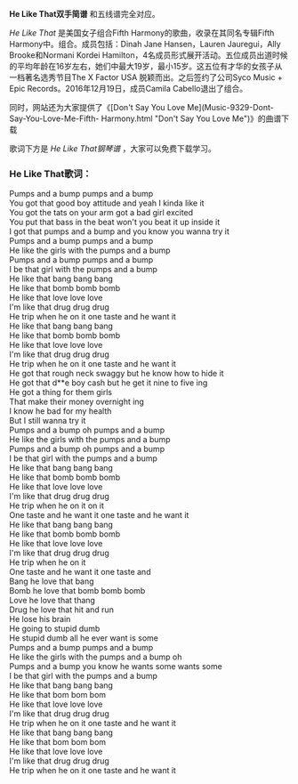 

**He Like That双手简谱** 和五线谱完全对应。

_He Like That_ 是美国女子组合Fifth Harmony的歌曲，收录在其同名专辑Fifth Harmony中。组合。成员包括：Dinah
Jane Hansen，Lauren Jauregui，Ally Brooke和Normani Kordei
Hamilton，4名成员形式展开活动。五位成员出道时候的平均年龄在16岁左右，她们中最大19岁，最小15岁。这五位有才华的女孩子从一档著名选秀节目The
X Factor USA 脱颖而出。之后签约了公司Syco Music + Epic Records。2016年12月19日，成员Camila
Cabello退出了组合。

同时，网站还为大家提供了《[Don't Say You Love Me](Music-9329-Dont-Say-You-Love-Me-Fifth-
Harmony.html "Don't Say You Love Me")》的曲谱下载

歌词下方是 _He Like That钢琴谱_ ，大家可以免费下载学习。

### He Like That歌词：

Pumps and a bump pumps and a bump  
You got that good boy attitude and yeah I kinda like it  
You got the tats on your arm got a bad girl excited  
You put that bass in the beat won't you beat it up inside it  
I got that pumps and a bump and you know you wanna try it  
Pumps and a bump pumps and a bump  
He like the girls with the pumps and a bump  
Pumps and a bump pumps and a bump  
I be that girl with the pumps and a bump  
He like that bang bang bang  
He like that bomb bomb bomb  
He like that love love love  
I'm like that drug drug drug  
He trip when he on it one taste and he want it  
He like that bang bang bang  
He like that bomb bomb bomb  
He like that love love love  
I'm like that drug drug drug  
He trip when he on it one taste and he want it  
He got that rough neck swaggy but he know how to hide it  
He got that d**e boy cash but he get it nine to five ing  
He got a thing for them girls  
That make their money overnight ing  
I know he bad for my health  
But I still wanna try it  
Pumps and a bump oh pumps and a bump  
He like the girls with the pumps and a bump  
Pumps and a bump oh pumps and a bump  
I be that girl with the pumps and a bump  
He like that bang bang bang  
He like that bomb bomb bomb  
He like that love love love  
I'm like that drug drug drug  
He trip when he on it on it  
One taste and he want it one taste and he want it  
He like that bang bang bang  
He like that bomb bomb bomb  
He like that love love love  
I'm like that drug drug drug  
He trip when he on it  
One taste and he want it one taste and  
Bang he love that bang  
Bomb he love that bomb bomb bomb  
Love he love that thang  
Drug he love that hit and run  
He lose his brain  
He going to stupid dumb  
He stupid dumb all he ever want is some  
Pumps and a bump pumps and a bump  
He like the girls with the pumps and a bump oh  
Pumps and a bump you know he wants some wants some  
I be that girl with the pumps and a bump  
He like that bang bang bang  
He like that bom bom bom  
He like that love love love  
I'm like that drug drug drug  
He trip when he on it one taste and he want it  
He like that bang bang bang  
He like that bom bom bom  
He like that love love love  
I'm like that drug drug drug  
He trip when he on it one taste and he want it

